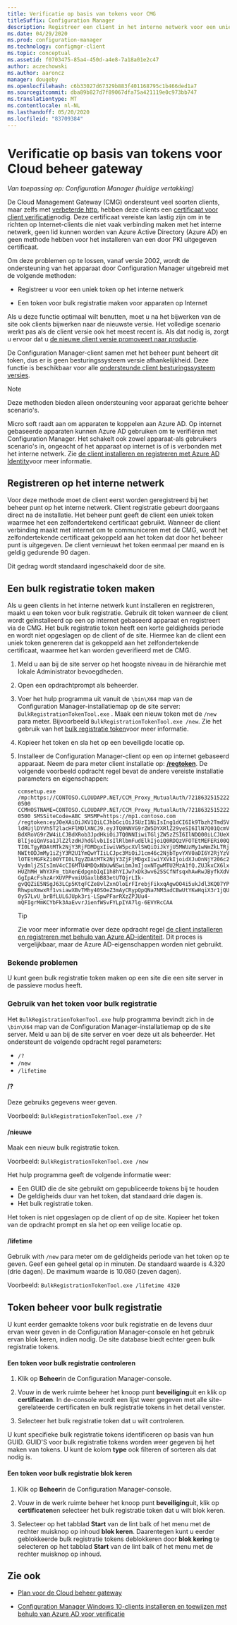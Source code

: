 ```yaml
---
title: Verificatie op basis van tokens voor CMG
titleSuffix: Configuration Manager
description: Registreer een client in het interne netwerk voor een uniek token of maak een bulk registratie token voor apparaten op internet.
ms.date: 04/29/2020
ms.prod: configuration-manager
ms.technology: configmgr-client
ms.topic: conceptual
ms.assetid: f0703475-85a4-450d-a4e8-7a18a01e2c47
author: aczechowski
ms.author: aaroncz
manager: dougeby
ms.openlocfilehash: c6b33027d67329b883f401168795c1b466ded1a7
ms.sourcegitcommit: dba89b827d7f89067dfa75a421119e0c973bb747
ms.translationtype: MT
ms.contentlocale: nl-NL
ms.lasthandoff: 05/20/2020
ms.locfileid: "83709384"
---
```

# <a name="token-based-authentication-for-cloud-management-gateway"></a>Verificatie op basis van tokens voor Cloud beheer gateway

*Van toepassing op: Configuration Manager (huidige vertakking)*

<!--5686290-->

De Cloud Management Gateway (CMG) ondersteunt veel soorten clients, maar zelfs met [verbeterde http](../../plan-design/hierarchy/enhanced-http.md), hebben deze clients een [certificaat voor client verificatie](../manage/cmg/certificates-for-cloud-management-gateway.md#for-internet-based-clients-communicating-with-the-cloud-management-gateway)nodig. Deze certificaat vereiste kan lastig zijn om in te richten op Internet-clients die niet vaak verbinding maken met het interne netwerk, geen lid kunnen worden van Azure Active Directory (Azure AD) en geen methode hebben voor het installeren van een door PKI uitgegeven certificaat.

Om deze problemen op te lossen, vanaf versie 2002, wordt de ondersteuning van het apparaat door Configuration Manager uitgebreid met de volgende methoden:

- Registreer u voor een uniek token op het interne netwerk

- Een token voor bulk registratie maken voor apparaten op Internet

Als u deze functie optimaal wilt benutten, moet u na het bijwerken van de site ook clients bijwerken naar de nieuwste versie. Het volledige scenario werkt pas als de client versie ook het meest recent is. Als dat nodig is, zorgt u ervoor dat u [de nieuwe client versie promoveert naar productie](../manage/upgrade/test-client-upgrades.md#to-promote-the-new-client-to-production).

De Configuration Manager-client samen met het beheer punt beheert dit token, dus er is geen besturingssysteem versie afhankelijkheid. Deze functie is beschikbaar voor alle [ondersteunde client besturingssysteem versies](../../plan-design/configs/supported-operating-systems-for-clients-and-devices.md).

> [!NOTE]
> Deze methoden bieden alleen ondersteuning voor apparaat gerichte beheer scenario's.
>
> Micro soft raadt aan om apparaten te koppelen aan Azure AD. Op internet gebaseerde apparaten kunnen Azure AD gebruiken om te verifiëren met Configuration Manager. Het schakelt ook zowel apparaat-als gebruikers scenario's in, ongeacht of het apparaat op internet is of is verbonden met het interne netwerk. Zie [de client installeren en registreren met Azure AD Identity](deploy-clients-cmg-azure.md#install-and-register-the-client-using-azure-ad-identity)voor meer informatie.

## <a name="register-on-the-internal-network"></a>Registreren op het interne netwerk

Voor deze methode moet de client eerst worden geregistreerd bij het beheer punt op het interne netwerk. Client registratie gebeurt doorgaans direct na de installatie. Het beheer punt geeft de client een uniek token waarmee het een zelfondertekend certificaat gebruikt. Wanneer de client verbinding maakt met internet om te communiceren met de CMG, wordt het zelfondertekende certificaat gekoppeld aan het token dat door het beheer punt is uitgegeven. De client vernieuwt het token eenmaal per maand en is geldig gedurende 90 dagen.

Dit gedrag wordt standaard ingeschakeld door de site.

## <a name="create-a-bulk-registration-token"></a>Een bulk registratie token maken

Als u geen clients in het interne netwerk kunt installeren en registreren, maakt u een token voor bulk registratie. Gebruik dit token wanneer de client wordt geïnstalleerd op een op internet gebaseerd apparaat en registreert via de CMG. Het bulk registratie token heeft een korte geldigheids periode en wordt niet opgeslagen op de client of de site. Hiermee kan de client een uniek token genereren dat is gekoppeld aan het zelfondertekende certificaat, waarmee het kan worden geverifieerd met de CMG.

1. Meld u aan bij de site server op het hoogste niveau in de hiërarchie met lokale Administrator bevoegdheden.

1. Open een opdrachtprompt als beheerder.

1. Voer het hulp programma uit vanuit de `\bin\X64` map van de Configuration Manager-installatiemap op de site server: `BulkRegistrationTokenTool.exe` . Maak een nieuw token met de `/new` para meter. Bijvoorbeeld `BulkRegistrationTokenTool.exe /new`. Zie het gebruik van het [bulk registratie token](#bulk-registration-token-tool-usage)voor meer informatie.

1. Kopieer het token en sla het op een beveiligde locatie op.

1. Installeer de Configuration Manager-client op een op internet gebaseerd apparaat. Neem de para meter client installatie op: [**/regtoken**](about-client-installation-properties.md#regtoken). De volgende voorbeeld opdracht regel bevat de andere vereiste installatie parameters en eigenschappen:

    `ccmsetup.exe /mp:https://CONTOSO.CLOUDAPP.NET/CCM_Proxy_MutualAuth/72186325152220500 CCMHOSTNAME=CONTOSO.CLOUDAPP.NET/CCM_Proxy_MutualAuth/72186325152220500 SMSSiteCode=ABC SMSMP=https://mp1.contoso.com /regtoken:eyJ0eXAiOiJKV1QiLCJhbGciOiJSUzI1NiIsIng1dCI6Ik9Tbzh2Tmd5VldRUjlDYVh5T2lacHFlMDlXNCJ9.eyJTQ0NNVG9rZW5DYXRlZ29yeSI6IlN7Q01QcmVBdXRoVG9rZW4iLCJBdXRob3JpdHkiOiJTQ0NNIiwiTGljZW5zZSI6IlNDQ00iLCJUeXBlIjoiQnVsa1JlZ2lzdHJhdGlvbiIsIlRlbmFudElkIjoiQ0RDQzVFOTEtMEFERi00QTI0LTgyRDAtMTk2NjY3RjFDMDgxIiwiVW5pcXVlSWQiOiJkYjU5MWUzMy1wNmZkLTRjNWItODJmMy1iZjY3M2U1YmQwYTIiLCJpc3MiOiJ1cm46c2NjbTpvYXV0aDI6Y2RjYzVlOTEtMGFkZi00YTI0LTgyZDAtMTk2NjY3ZjFjMDgxIiwiYXVkIjoidXJuOnNjY206c2VydmljZSIsImV4cCI6MTU4MDQxNbUwNSwibmJmIjoxNTgwMTU2MzA1fQ.ZUJkxCX6lxHUZhMH_WhYXFm_tbXenEdpgnbIqI1h8hYIJw7xDk3wv625SCfNfsqxhAwRwJByfkXdVGgIpAcFshzArXUVPPvmiUGaxlbB83etUTQjrLIk-gvQQZiE5NSgJ63LCp5KtqFCZe8vlZxnOloErFIrebjFikxqAgwOO4i5ukJdl3KQ07YPRhwpuXmwxRf1vsiawXBvTMhy40SOeZ3mAyCRypQpQNa7NM3adCBwUtYKwHqiX3r1jQU0y57LvU_brBfLUL6JUpk3ri-LSpwPFarRXzZPJUu4-mQFIgrMmKCYbFk3AaEvvrJienfWSvFYLpIYA7lg-6EVYRcCAA`

    > [!TIP]
    > Zie voor meer informatie over deze opdracht regel [de client installeren en registreren met behulp van Azure AD-identiteit](deploy-clients-cmg-azure.md#install-and-register-the-client-using-azure-ad-identity). Dit proces is vergelijkbaar, maar de Azure AD-eigenschappen worden niet gebruikt.

### <a name="known-issues"></a>Bekende problemen

U kunt geen bulk registratie token maken op een site die een site server in de passieve modus heeft.<!-- 6399087 -->

### <a name="bulk-registration-token-tool-usage"></a>Gebruik van het token voor bulk registratie

Het `BulkRegistrationTokenTool.exe` hulp programma bevindt zich in de `\bin\X64` map van de Configuration Manager-installatiemap op de site server. Meld u aan bij de site server en voer deze uit als beheerder. Het ondersteunt de volgende opdracht regel parameters:

- `/?`
- `/new`
- `/lifetime`

#### <a name=""></a>/?

Deze gebruiks gegevens weer geven.

Voorbeeld: `BulkRegistrationTokenTool.exe /?`

#### <a name="new"></a>/nieuwe

Maak een nieuw bulk registratie token.

Voorbeeld: `BulkRegistrationTokenTool.exe /new`

Het hulp programma geeft de volgende informatie weer:
  
- Een GUID die de site gebruikt om gepubliceerde tokens bij te houden
- De geldigheids duur van het token, dat standaard drie dagen is.
- Het bulk registratie token.

Het token is niet opgeslagen op de client of op de site. Kopieer het token van de opdracht prompt en sla het op een veilige locatie op.

#### <a name="lifetime"></a>/lifetime

Gebruik with `/new` para meter om de geldigheids periode van het token op te geven. Geef een geheel getal op in minuten. De standaard waarde is 4.320 (drie dagen). De maximum waarde is 10.080 (zeven dagen).

Voorbeeld: `BulkRegistrationTokenTool.exe /lifetime 4320`

## <a name="bulk-registration-token-management"></a>Token beheer voor bulk registratie

U kunt eerder gemaakte tokens voor bulk registratie en de levens duur ervan weer geven in de Configuration Manager-console en het gebruik ervan blok keren, indien nodig. De site database biedt echter geen bulk registratie tokens.

#### <a name="to-review-a-bulk-registration-token"></a>Een token voor bulk registratie controleren

1. Klik op **Beheer**in de Configuration Manager-console.

2. Vouw in de werk ruimte beheer het knoop punt **beveiliging**uit en klik op **certificaten**. In de-console wordt een lijst weer gegeven met alle site-gerelateerde certificaten en bulk registratie tokens in het detail venster.

3. Selecteer het bulk registratie token dat u wilt controleren.

U kunt specifieke bulk registratie tokens identificeren op basis van hun GUID. GUID'S voor bulk registratie tokens worden weer gegeven bij het maken van tokens. U kunt de kolom **type** ook filteren of sorteren als dat nodig is.

#### <a name="to-block-a-bulk-registration-token"></a>Een token voor bulk registratie blok keren

1. Klik op **Beheer**in de Configuration Manager-console.

2. Vouw in de werk ruimte beheer het knoop punt **beveiliging**uit, klik op **certificaten**en selecteer het bulk registratie token dat u wilt blok keren.

3. Selecteer op het tabblad **Start** van de lint balk of het menu met de rechter muisknop op inhoud **blok keren**. Daarentegen kunt u eerder geblokkeerde bulk registratie tokens deblokkeren door **blok kering** te selecteren op het tabblad **Start** van de lint balk of het menu met de rechter muisknop op inhoud.

## <a name="see-also"></a>Zie ook

- [Plan voor de Cloud beheer gateway](../manage/cmg/plan-cloud-management-gateway.md)

- [Configuration Manager Windows 10-clients installeren en toewijzen met behulp van Azure AD voor verificatie](deploy-clients-cmg-azure.md)
